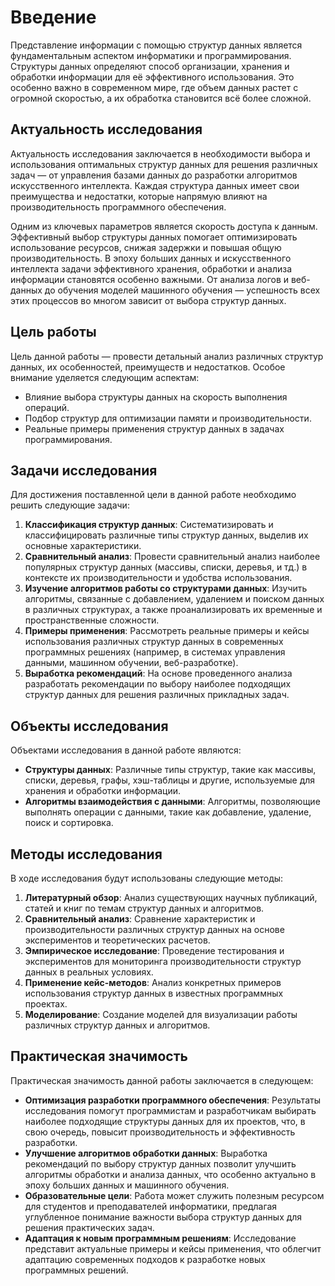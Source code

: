 # Введение

Представление информации с помощью структур данных является фундаментальным аспектом информатики и программирования. 
Структуры данных определяют способ организации, хранения и обработки информации для её эффективного использования. 
Это особенно важно в современном мире, где объем данных растет с огромной скоростью, а их обработка становится всё более сложной.

## Актуальность исследования

Актуальность исследования заключается в необходимости выбора и использования оптимальных структур данных для решения различных задач — от управления базами данных до разработки алгоритмов искусственного интеллекта. 
Каждая структура данных имеет свои преимущества и недостатки, которые напрямую влияют на производительность программного обеспечения.

Одним из ключевых параметров является скорость доступа к данным. Эффективный выбор структуры данных помогает оптимизировать использование ресурсов, снижая задержки и повышая общую производительность.
В эпоху больших данных и искусственного интеллекта задачи эффективного хранения, обработки и анализа информации становятся особенно важными. 
От анализа логов и веб-данных до обучения моделей машинного обучения — успешность всех этих процессов во многом зависит от выбора структур данных.

## Цель работы

Цель данной работы — провести детальный анализ различных структур данных, их особенностей, преимуществ и недостатков. 
Особое внимание уделяется следующим аспектам:

- Влияние выбора структуры данных на скорость выполнения операций.
- Подбор структур для оптимизации памяти и производительности.
- Реальные примеры применения структур данных в задачах программирования.


## Задачи исследования

Для достижения поставленной цели в данной работе необходимо решить следующие задачи:

1. **Классификация структур данных**: Систематизировать и классифицировать различные типы структур данных, выделив их основные характеристики.
2. **Сравнительный анализ**: Провести сравнительный анализ наиболее популярных структур данных (массивы, списки, деревья, и тд.) в контексте их производительности и удобства использования.
3. **Изучение алгоритмов работы со структурами данных**: Изучить алгоритмы, связанные с добавлением, удалением и поиском данных в различных структурах, а также проанализировать их временные и пространственные сложности.
4. **Примеры применения**: Рассмотреть реальные примеры и кейсы использования различных структур данных в современных программных решениях (например, в системах управления данными, машинном обучении, веб-разработке).
5. **Выработка рекомендаций**: На основе проведенного анализа разработать рекомендации по выбору наиболее подходящих структур данных для решения различных прикладных задач.


## Объекты исследования

Объектами исследования в данной работе являются:

- **Структуры данных**: Различные типы структур, такие как массивы, списки, деревья, графы, хэш-таблицы и другие, используемые для хранения и обработки информации.
- **Алгоритмы взаимодействия с данными**: Алгоритмы, позволяющие выполнять операции с данными, такие как добавление, удаление, поиск и сортировка.


## Методы исследования

В ходе исследования будут использованы следующие методы:

1. **Литературный обзор**: Анализ существующих научных публикаций, статей и книг по темам структур данных и алгоритмов.
2. **Сравнительный анализ**: Сравнение характеристик и производительности различных структур данных на основе экспериментов и теоретических расчетов.
3. **Эмпирическое исследование**: Проведение тестирования и экспериментов для мониторинга производительности структур данных в реальных условиях.
4. **Применение кейс-методов**: Анализ конкретных примеров использования структур данных в известных программных проектах.
5. **Моделирование**: Создание моделей для визуализации работы различных структур данных и алгоритмов.


## Практическая значимость

Практическая значимость данной работы заключается в следующем:

- **Оптимизация разработки программного обеспечения**: Результаты исследования помогут программистам и разработчикам выбирать наиболее подходящие структуры данных для их проектов, что, в свою очередь, повысит производительность и эффективность разработки.
- **Улучшение алгоритмов обработки данных**: Выработка рекомендаций по выбору структур данных позволит улучшить алгоритмы обработки и анализа данных, что особенно актуально в эпоху больших данных и машинного обучения.
- **Образовательные цели**: Работа может служить полезным ресурсом для студентов и преподавателей информатики, предлагая углубленное понимание важности выбора структур данных для решения практических задач.
- **Адаптация к новым программным решениям**: Исследование представит актуальные примеры и кейсы применения, что облегчит адаптацию современных подходов к разработке новых программных решений. 

